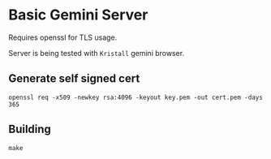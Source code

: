 
# Basic Gemini Server

Requires openssl for TLS usage.

Server is being tested with `Kristall` gemini browser.

## Generate self signed cert

`openssl req -x509 -newkey rsa:4096 -keyout key.pem -out cert.pem -days 365`

## Building
`make`

